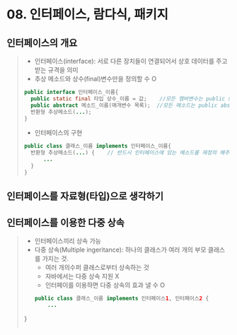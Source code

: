 # 08. 인터페이스, 람다식, 패키지
## 인터페이스의 개요
> - 인터페이스(interface): 서로 다른 장치들이 연결되어서 상호 데이터를 주고받는 규격을 의미
> - 추상 메소드와 상수(final)변수만을 정의할 수 O
> ```java
> public interface 인터페이스_이름{
> 	public static final 타입 상수_이름 = 값;    //모든 멤버변수는 public static final이어야 함.
>   public abstract 메소드_이름(매개변수 목록);  //모든 메소드는 public abstract이어야 함.
> 	반환형 추상메소드(...);
> }
> ```
> - 인터페이스의 구현
> ```java
> public class 클래스_이름 implements 인터페이스_이름{
> 	반환형 추상메소드(...) {	// 반드시 인터페이스에 있는 메소드를 재정의 해주어야 함.
> 		...
> 	}
> }
> ```

## 인터페이스를 자료형(타입)으로 생각하기

## 인터페이스를 이용한 다중 상속
> - 인터페이스끼리 상속 가능
> - 다중 상속(Multiple ingeritance): 하나의 클래스가 여러 개의 부모 클래스를 가지는 것.
> 	- 여러 개의수퍼 클래스로부터 상속하는 것
> 	- 자바에서는 다중 상속 지원 X
> 	- 인터페이를 이용하면 다중 상속의 효과 낼 수 O
> 	```java
> 	public class 클래스_이름 implements 인터페이스1, 인터페이스2 {
> 		...
> }
> 	```
